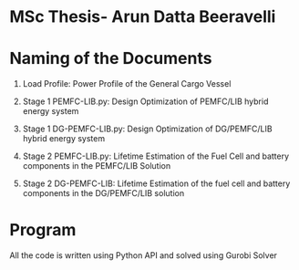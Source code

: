# MSc Thesis- Arun Datta Beeravelli

# Naming of the Documents
1. Load Profile: Power Profile of the General Cargo Vessel
   
2. Stage 1 PEMFC-LIB.py: Design Optimization of PEMFC/LIB hybrid energy system
   
3. Stage 1 DG-PEMFC-LIB.py: Design Optimization of DG/PEMFC/LIB hybrid energy system

4. Stage 2 PEMFC-LIB.py: Lifetime Estimation of the Fuel Cell and battery components in the PEMFC/LIB Solution

5. Stage 2 DG-PEMFC-LIB: Lifetime Estimation of the fuel cell and battery components in the DG/PEMFC/LIB solution

# Program
All the code is written using Python API and solved using Gurobi Solver


